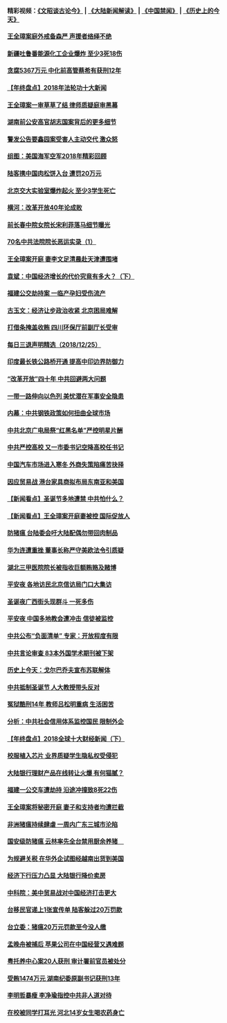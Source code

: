 #### 精彩视频：[《文昭谈古论今》](https://github.com/gfw-breaker/wenzhao/blob/master/README.md?t=12261531) | [《大陆新闻解读》](https://github.com/gfw-breaker/ntdtv-comedy/blob/master/README.md?t=12261531) | [《中国禁闻》](https://github.com/gfw-breaker/ntdtv-news/blob/master/README.md?t=12261531) | [《历史上的今天》](https://github.com/gfw-breaker/today-in-history/blob/master/README.md?t=12261531) 

#### [王全璋案庭外戒备森严 声援者络绎不绝](../pages/nsc413/n10933661.md?t=12261531) 

#### [新疆吐鲁番能源化工企业爆炸 至少3死18伤](../pages/nsc413/n10933329.md?t=12261531) 


#### [贪腐5367万元 中化前高管蔡希有获刑12年](../pages/nsc413/n10933540.md?t=12261531) 

#### [【年终盘点】2018年法轮功十大新闻](../pages/nsc413/n10922724.md?t=12261531) 

#### [王全璋案一审草草了结 律师质疑庭审黑幕](../pages/nsc413/n10933425.md?t=12261531) 

#### [湖南前公安高官胡志国案背后的更多细节](../pages/nsc413/n10933412.md?t=12261531) 

#### [警发公告要鑫园案受害人主动交代 激众怒](../pages/nsc413/n10932735.md?t=12261531) 

#### [组图：美国海军空军2018年精彩回顾](../pages/nsc413/n10933462.md?t=12261531) 

#### [陆客携中国肉松饼入台 遭罚20万元](../pages/nsc413/n10933511.md?t=12261531) 

#### [北京交大实验室爆炸起火 至少3学生死亡](../pages/nsc413/n10931460.md?t=12261531) 

#### [横河：改革开放40年论成败](../pages/nsc413/n10933222.md?t=12261531) 

#### [前长春中院女院长宋利菲落马细节曝光](../pages/nsc413/n10933123.md?t=12261531) 

#### [70名中共法院院长恶运实录（1）](../pages/nsc413/n10888370.md?t=12261531) 

#### [王全璋案开庭 妻李文足清晨赴天津遭围堵](../pages/nsc413/n10932930.md?t=12261531) 

#### [袁斌：中国经济增长的代价究竟有多大？（下）](../pages/nsc413/n10933047.md?t=12261531) 

#### [福建公交劫持案 一临产孕妇受伤流产](../pages/nsc413/n10932862.md?t=12261531) 

#### [古玉文：经济让步政治收紧 北京困局难解](../pages/nsc413/n10932945.md?t=12261531) 

#### [打借条掩盖收贿 四川环保厅前副厅长受审](../pages/nsc413/n10932520.md?t=12261531) 

#### [每日三退声明精选（2018/12/25）](../pages/nsc413/n10932870.md?t=12261531) 

#### [印度最长铁公路桥开通 提高中印边界防御力](../pages/nsc413/n10932809.md?t=12261531) 

#### [“改革开放”四十年 中共回避两大问题](../pages/nsc413/n10931097.md?t=12261531) 

#### [一带一路伸向以色列 美忧潜在军事安全隐患](../pages/nsc413/n10932712.md?t=12261531) 

#### [内幕：中共钢铁政策如何扭曲全球市场](../pages/nsc413/n10932207.md?t=12261531) 

#### [中共北京广电局祭“红黑名单”严控明星片酬](../pages/nsc413/n10932581.md?t=12261531) 

#### [中共严控高校 又一市委书记空降高校任书记](../pages/nsc413/n10932622.md?t=12261531) 

#### [中国汽车市场进入寒冬 外商失策陷痛苦抉择](../pages/nsc413/n10932673.md?t=12261531) 

#### [因应贸易战 港台家具商拟布局东南亚和美国](../pages/nsc413/n10932654.md?t=12261531) 

#### [【新闻看点】圣诞节多地遭禁 中共怕什么？](../pages/nsc413/n10932471.md?t=12261531) 

#### [【新闻看点】王全璋案开庭妻被控 国际促放人](../pages/nsc413/n10932470.md?t=12261531) 

#### [防猪瘟 台陆委会吁大陆配偶勿带回肉制品](../pages/nsc413/n10932548.md?t=12261531) 

#### [华为连遭重挫 董事长称严守美欧法令引质疑](../pages/nsc413/n10932527.md?t=12261531) 

#### [湖北三甲医院院长被指收巨额贿赂及赌博](../pages/nsc413/n10932495.md?t=12261531) 

#### [平安夜 各地访民北京信访局门口大集访](../pages/nsc413/n10932528.md?t=12261531) 

#### [圣诞夜广西街头现群斗 一死多伤](../pages/nsc413/n10932480.md?t=12261531) 

#### [平安夜 中国多地教会遭冲击 信徒被监控](../pages/nsc413/n10932377.md?t=12261531) 

#### [中共公布“负面清单” 专家：开放程度有限](../pages/nsc413/n10932450.md?t=12261531) 

#### [中共言论审查 83本外国学术期刊被下架](../pages/nsc413/n10932343.md?t=12261531) 

#### [历史上今天：戈尔巴乔夫宣布苏联解体](../pages/nsc413/n10932195.md?t=12261531) 

#### [中共抵制圣诞节 人大教授带头反对](../pages/nsc413/n10932285.md?t=12261531) 

#### [冤狱酷刑14年 教师吕松明重病 生活困苦](../pages/nsc413/n10932094.md?t=12261531) 

#### [分析：中共社会信用体系监控国民 限制外企](../pages/nsc413/n10928781.md?t=12261531) 

#### [【年终盘点】2018全球十大财经新闻（下）](../pages/nsc413/n10918551.md?t=12261531) 


#### [校服植入芯片 业界质疑学生隐私权受侵犯](../pages/nsc413/n10931431.md?t=12261531) 

#### [大陆银行理财产品在线转让火爆 有何猫腻？](../pages/nsc413/n10931609.md?t=12261531) 

#### [福建一公交车遭劫持 沿途冲撞致8死22伤](../pages/nsc413/n10931747.md?t=12261531) 

#### [王全璋案将秘密开庭 妻子和支持者均遭拦截](../pages/nsc413/n10931289.md?t=12261531) 

#### [非洲猪瘟持续肆虐 一周内广东三城市沦陷](../pages/nsc413/n10931448.md?t=12261531) 

#### [国安级防猪瘟 云林率先全台禁用厨余养猪　](../pages/nsc413/n10931706.md?t=12261531) 

#### [为规避关税 在华外企试图经越南出货到美国](../pages/nsc413/n10931698.md?t=12261531) 

#### [经济下行压力凸显 大陆银行降价卖房](../pages/nsc413/n10931129.md?t=12261531) 

#### [中科院：美中贸易战对中国经济打击更大](../pages/nsc413/n10931563.md?t=12261531) 

#### [台移民官递上1张宣传单 陆客躲过20万罚款](../pages/nsc413/n10931607.md?t=12261531) 

#### [台立委：猪瘟20万元罚款至今没人缴](../pages/nsc413/n10931565.md?t=12261531) 

#### [孟晚舟被捕后 苹果公司在中国经营又遇难题](../pages/nsc413/n10931515.md?t=12261531) 

#### [粤托养中心案20人获刑 审计署前官员被处分](../pages/nsc413/n10931303.md?t=12261531) 

#### [受贿1474万元 湖南纪委原副书记获刑13年](../pages/nsc413/n10931151.md?t=12261531) 

#### [李明哲暴瘦 李净瑜指控中共非人道对待](../pages/nsc413/n10931209.md?t=12261531) 

#### [在校被同学打耳光 河北14岁女生喝农药身亡](../pages/nsc413/n10931195.md?t=12261531) 

